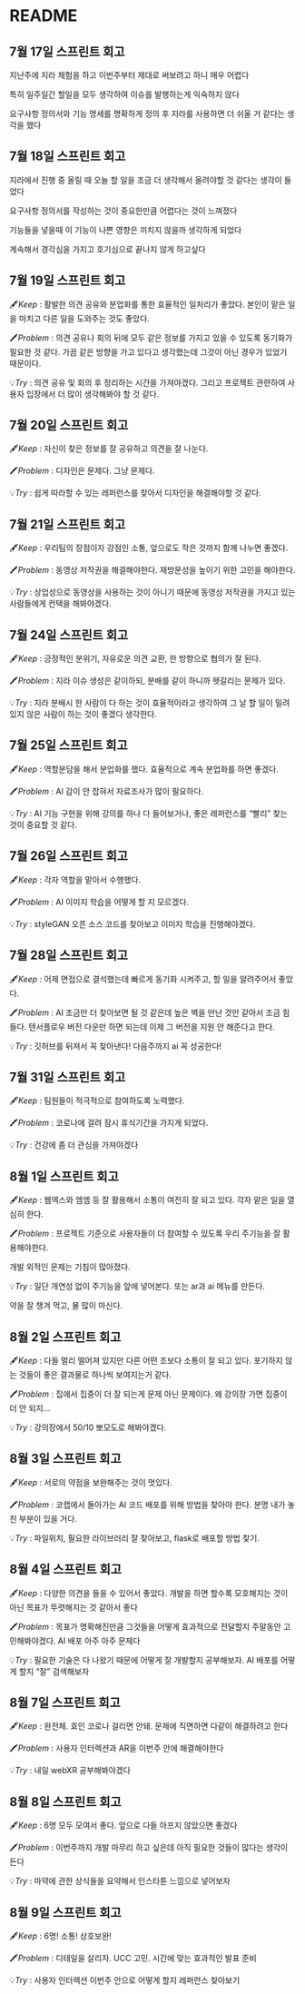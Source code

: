 # README

## 7월 17일 스프린트 회고

지난주에 지라 체험을 하고 이번주부터 제대로 써보려고 하니 매우 어렵다

특히 일주일간 할일을 모두 생각하여 이슈를 발행하는게 익숙하지 않다

요구사항 정의서와 기능 명세를 명확하게 정의 후 지라를 사용하면 더 쉬울 거 같다는 생각을 했다

## 7월 18일 스프린트 회고

지라에서 진행 중 올릴 때 오늘 할 일을 조금 더 생각해서 올려야할 것 같다는 생각이 들었다

요구사항 정의서를 작성하는 것이 중요한만큼 어렵다는 것이 느껴졌다

기능들을 넣을때 이 기능이 나쁜 영향은 끼치지 않을까 생각하게 되었다

계속해서 경각심을 가지고 호기심으로 끝나지 않게 하고싶다

## 7월 19일 스프린트 회고

🖋️*Keep* : 활발한 의견 공유와 분업화를 통한 효율적인 일처리가 좋았다. 본인이 맡은 일을 마치고 다른 일을 도와주는 것도 좋았다.

🖍️*Problem* : 의견 공유나 회의 뒤에 모두 같은 정보를 가지고 있을 수 있도록 동기화가 필요한 것 같다. 가끔 같은 방향을 가고 있다고 생각했는데 그것이 아닌 경우가 있었기 때문이다.

💡*Try* : 의견 공유 및 회의 후 정리하는 시간을 가져야겠다. 그리고 프로젝트 관련하여 사용자 입장에서 더 많이 생각해봐야 할 것 같다.

## 7월 20일 스프린트 회고

🖋️*Keep* : 자신이 찾은 정보를 잘 공유하고 의견을 잘 나눈다.

🖍️*Problem* : 디자인은 문제다. 그냥 문제다.

💡*Try* : 쉽게 따라할 수 있는 레퍼런스를 찾아서 디자인을 해결해야할 것 같다.
## 7월 21일 스프린트 회고

🖋️*Keep* : 우리팀의 장점이자 강점인 소통, 앞으로도 작은 것까지 함께 나누면 좋겠다.

🖍️*Problem* :  동영상 저작권을 해결해야한다. 재방문성을 높이기 위한 고민을 해야한다.

💡*Try* : 상업성으로 동영상을 사용하는 것이 아니기 때문에 동영상 저작권을 가지고 있는 사람들에게 컨택을 해봐야겠다.

## 7월 24일 스프린트 회고

🖋️*Keep* : 긍정적인 분위기, 자유로운 의견 교환, 한 방향으로 협의가 잘 된다.

🖍️*Problem* : 지라 이슈 생성은 같이하되, 분배를 같이 하니까 헷갈리는 문제가 있다.

💡*Try* : 지라 분배시 한 사람이 다 하는 것이 효율적이라고 생각하여 그 날 할 일이 밀려있지 않은 사람이 하는 것이 좋겠다 생각한다.

## 7월 25일 스프린트 회고

🖋️*Keep* : 역할분담을 해서 분업화를 했다. 효율적으로 계속 분업화를 하면 좋겠다.

🖍️*Problem* : AI 감이 안 잡혀서 자료조사가 많이 필요하다.

💡*Try* : AI 기능 구현을 위해 강의를 하나 다 들어보거나, 좋은 레퍼런스를 “빨리” 찾는 것이 중요할 것 같다.

## 7월 26일 스프린트 회고

🖋️*Keep* : 각자 역할을 맡아서 수행했다.

🖍️*Problem* : AI 이미지 학습을 어떻게 할 지 모르겠다.

💡*Try* : styleGAN 오픈 소스 코드를 찾아보고 이미지 학습을 진행해야겠다.

## 7월 28일 스프린트 회고

🖋️*Keep* : 어제 면접으로 결석했는데 빠르게 동기화 시켜주고, 할 일을 알려주어서 좋았다.

🖍️*Problem* : AI 조금만 더 찾아보면 될 것 같은데 높은 벽을 만난 것만 같아서 조금 힘들다. 텐서플로우 버전 다운만 하면 되는데 이제 그 버전을 지원 안 해준다고 한다.

💡*Try* : 깃허브를 뒤져서 꼭 찾아낸다! 다음주까지 ai 꼭 성공한다!

## 7월 31일 스프린트 회고

🖋️*Keep* :  팀원들이 적극적으로 참여하도록 노력했다.

🖍️*Problem* :  코로나에 걸려 잠시 휴식기간을 가지게 되었다.

💡*Try* :  건강에 좀 더 관심을 가져야겠다

## 8월 1일 스프린트 회고

🖋️*Keep* :  웹엑스와 엠엠 등 잘 활용해서 소통이 여전히 잘 되고 있다. 각자 맡은 일을 열심히 한다.

🖍️*Problem* :  프로젝트 기준으로 사용자들이 더 참여할 수 있도록 우리 주기능을 잘 활용해야한다.

개발 외적인 문제는 기침이 많아졌다.

💡*Try* :  일단 개연성 없이 주기능을 앞에 넣어본다. 또는 ar과 ai 메뉴를 만든다.

약을 잘 챙겨 먹고, 물 많이 마신다.

## 8월 2일 스프린트 회고

🖋️*Keep* :  다들 멀리 떨어져 있지만 다른 어떤 조보다 소통이 잘 되고 있다. 포기하지 않는 것들이 좋은 결과물로 하나씩 보여지는거 같다.

🖍️*Problem* :  집에서 집중이 더 잘 되는게 문제 아닌 문제이다. 왜 강의장 가면 집중이 더 안 되지…

💡*Try* :  강의장에서 50/10 뽀모도로 해봐야겠다.

## 8월 3일 스프린트 회고

🖋️*Keep* : 서로의 약점을 보완해주는 것이 멋있다.

🖍️*Problem* : 코랩에서 돌아가는 AI 코드 배포를 위해 방법을 찾아야 한다. 분명 내가 놓친 부분이 있을 거다.

💡*Try* : 파일위치, 필요한 라이브러리 잘 찾아보고, flask로 배포할 방법 찾기.

## 8월 4일 스프린트 회고

🖋️*Keep* : 다양한 의견을 들을 수 있어서 좋았다. 개발을 하면 할수록 모호해지는 것이 아닌 목표가 뚜렷해지는 것 같아서 좋다

🖍️*Problem* : 목표가 명확해진만큼 그것들을 어떻게 효과적으로 전달할지 주말동안 고민해봐야겠다. AI 배포 아주 아주 문제다

💡*Try* : 필요한 기술은 다 나왔기 때문에 어떻게 잘 개발할지 공부해보자. AI 배포를 어떻게 할지 “잘” 검색해보자

## 8월 7일 스프린트 회고

🖋️*Keep* : 완전체. 효인 코로나 걸리면 안돼. 문제에 직면하면 다같이 해결하려고 한다

🖍️*Problem* : 사용자 인터렉션과 AR을 이번주 안에 해결해야한다

💡*Try* : 내일 webXR 공부해봐야겠다

## 8월 8일 스프린트 회고

🖋️*Keep* : 6명 모두 모여서 좋다. 앞으로 다들 아프지 않았으면 좋겠다

🖍️*Problem* : 이번주까지 개발 마무리 하고 싶은데 아직 필요한 것들이 많다는 생각이 든다

💡*Try* : 마약에 관한 상식들을 요약해서 인스타툰 느낌으로 넣어보자

## 8월 9일 스프린트 회고

🖋️*Keep* : 6명! 소통! 상호보완!

🖍️*Problem* : 디테일을 살리자. UCC 고민. 시간에 맞는 효과적인 발표 준비

💡*Try* : 사용자 인터렉션 이번주 안으로 어떻게 할지 레퍼런스 찾아보기
